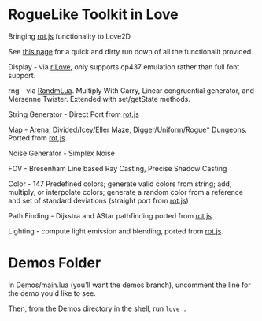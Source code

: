 RogueLike Toolkit in Love
=========
Bringing [rot.js](http://ondras.github.io/rot.js/hp/) functionality to Love2D

See [this page](http://paulofmandown.github.io/rotLove/) for a quick and dirty run down of all the functionalit provided.

Display          - via [rlLove](https://github.com/paulofmandown/rlLove), only supports cp437 emulation rather than full font support.

rng              - via [RandmLua](http://love2d.org/forums/viewtopic.php?f=5&t=3424). Multiply With Carry, Linear congruential generator, and Mersenne Twister. Extended with set/getState methods.

String Generator - Direct Port from [rot.js](http://ondras.github.io/rot.js/hp/)

Map              - Arena, Divided/Icey/Eller Maze, Digger/Uniform/Rogue* Dungeons. Ported from [rot.js](http://ondras.github.io/rot.js/hp/).

Noise Generator  - Simplex Noise

FOV              - Bresenham Line based Ray Casting, Precise Shadow Casting

Color            - 147 Predefined colors; generate valid colors from string; add, multiply, or interpolate colors; generate a random color from a reference and set of standard deviations (straight port from [rot.js](http://ondras.github.io/rot.js/hp/))

Path Finding     - Dijkstra and AStar pathfinding ported from [rot.js](http://ondras.github.io/rot.js/hp/).

Lighting         - compute light emission and blending, ported from [rot.js](http://ondras.github.io/rot.js/hp/).

Demos Folder
==========
In Demos/main.lua (you'll want the demos branch), uncomment the line for the demo you'd like to see.

Then, from the Demos directory in the shell, run `love .`
